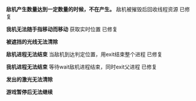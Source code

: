 **敌机产生数量达到一定数量的时候，不在产生。**
敌机被摧毁后回收线程资源
已修复

**我机无法随手指移动而移动**
获取实时位置
已修复



**被遮挡的光线无法清除**



**敌机进程无法结束**
当敌机到达判定位置，用exit结束整个进程
已修复



**我机进程无法结束**
等待wait敌机进程结束，同时exit父进程
已修复


**发出的激光无法清除**




**游戏暂停后无法继续**


